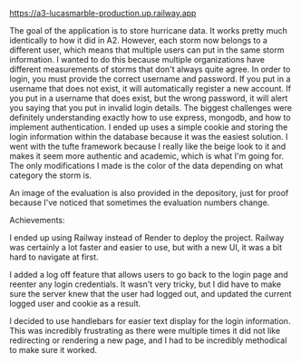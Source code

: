 https://a3-lucasmarble-production.up.railway.app

The goal of the application is to store hurricane data. It works pretty much identically to how it did in A2. However, each storm now belongs to a different user, which means that multiple users can put in the same storm information. I wanted to do this because multiple organizations have different measurements of storms that don't always quite agree. In order to login, you must provide the correct username and password. If you put in a username that does not exist, it will automatically register a new account. If you put in a username that does exist, but the wrong password, it will alert you saying that you put in invalid login details. The biggest challenges were definitely understanding exactly how to use express, mongodb, and how to implement authentication. I ended up uses a simple cookie and storing the login information within the database because it was the easiest solution. I went with the tufte framework because I really like the beige look to it and makes it seem more authentic and academic, which is what I'm going for. The only modifications I made is the color of the data depending on what category the storm is.

An image of the evaluation is also provided in the depository, just for proof because I've noticed that sometimes the evaluation numbers change.

Achievements:

I ended up using Railway instead of Render to deploy the project. Railway was certainly a lot faster and easier to use, but with a new UI, it was a bit hard to navigate at first.

I added a log off feature that allows users to go back to the login page and reenter any login credentials. It wasn't very tricky, but I did have to make sure the server knew that the user had logged out, and updated the current logged user and cookie as a result.

I decided to use handlebars for easier text display for the login information. This was incredibly frustrating as there were multiple times it did not like redirecting or rendering a new page, and I had to be incredibly methodical to make sure it worked.
